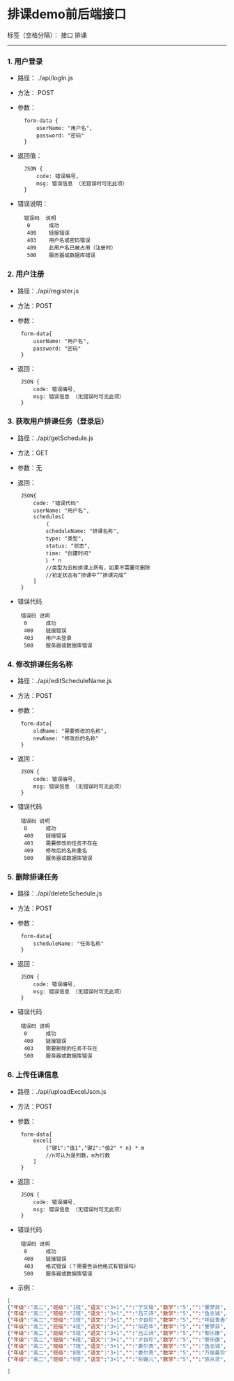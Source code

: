 ﻿# 排课demo前后端接口

标签（空格分隔）： 接口 排课

---

### 1. 用户登录

- 路径： ./api/logIn.js
- 方法： POST
- 参数： 

		form-data {
			userName: "用户名",
			password: "密码"
		}

- 返回值：

		JSON {
			code: 错误编号,
			msg: 错误信息 （无错误时可无此项）
		}

- 错误说明：

		错误码  说明
		 0      成功
		 400    链接错误
		 403    用户名或密码错误
		 409    此用户名已被占用（注册时）
		 500    服务器或数据库错误
		 
### 2. 用户注册

 - 路径：./api/register.js
 - 方法：POST
 - 参数：

        form-data{
            userName: "用户名",
			password: "密码"
        }
    
 - 返回：

		JSON {
			code: 错误编号,
			msg: 错误信息 （无错误时可无此项）
		}
		
### 3. 获取用户排课任务（登录后）

 - 路径：./api/getSchedule.js
 - 方法：GET
 - 参数：无
 - 返回：

        JSON{
            code: "错误代码"
            userName: "用户名",
            schedules[
                ｛
                scheduleName: "排课名称",
                type: "类型",
                status: "状态",
                time: "创建时间"
                ｝ * n
                //类型为云校排课上所有，如果不需要可删除
                //初定状态有“排课中”“排课完成”
            ]
        }
 - 错误代码

        错误码	说明
         0      成功
		 400    链接错误
		 403    用户未登录
		 500    服务器或数据库错误
        
### 4. 修改排课任务名称

 - 路径：./api/editScheduleName.js
 - 方法：POST
 - 参数：

        form-data{
            oldName: "需要修改的名称",
            newName: "修改后的名称"
        }

 - 返回：
 
		JSON {
			code: 错误编号,
			msg: 错误信息 （无错误时可无此项）
		}
 - 错误代码

        错误码	说明
         0      成功
		 400    链接错误
		 403    需要修改的任务不存在
		 409    修改后的名称重名
		 500    服务器或数据库错误

### 5. 删除排课任务

 - 路径：./api/deleteSchedule.js
 - 方法：POST
 - 参数：

        form-data{
            scheduleName: "任务名称"
        }
        
 - 返回：

		JSON {
			code: 错误编号,
			msg: 错误信息 （无错误时可无此项）
		}
 - 错误代码

        错误码	说明
         0      成功
		 400    链接错误
		 403    需要删除的任务不存在
		 500    服务器或数据库错误
		
### 6. 上传任课信息

 - 路径：./api/uploadExcelJson.js
 - 方法：POST
 - 参数：

        form-data{
            excel[
                {"键1":"值1","键2":"值2" * n} * m
                //n可认为是列数，m为行数
            ]
        }

 - 返回：

		JSON {
			code: 错误编号,
			msg: 错误信息 （无错误时可无此项）
		}
 - 错误代码

        错误码	说明
         0      成功
		 400    链接错误
		 403    格式错误（？需要告诉他格式有错误吗）
		 500    服务器或数据库错误
 - 示例：

```json
[
{"年级":"高二","班级":"1班","语文":"3+1","":"宁文瑞","数学":"5","":"謇梦菲","外语":"5","":"况晏然","艺术":"1","":"司马凝竹","劳技":"1","":"苟明远","体育":"3","":"宜采萱+功凌寒","班会":"1","":"裔春蕾"},
{"年级":"高二","班级":"2班","语文":"3+1","":"吕三诗","数学":"5","":"鱼志诚","外语":"5","":"同香巧","艺术":"1","":"司马凝竹","劳技":"1","":"苟明远","体育":"3","":"宜采萱+功凌寒","班会":"1","":"鱼志诚"},
{"年级":"高二","班级":"3班","语文":"3+1","":"夕自珍","数学":"5","":"呼延青香","外语":"5","":"同香巧","艺术":"1","":"司马凝竹","劳技":"1","":"苟明远","体育":"3","":"宜采萱+功凌寒","班会":"1","":"同香巧"},
{"年级":"高二","班级":"4班","语文":"3+1","":"似若华","数学":"5","":"謇梦菲","外语":"5","":"仝骏年","艺术":"1","":"司马凝竹","劳技":"1","":"苟明远","体育":"3","":"宜采萱+功凌寒","班会":"1","":"令狐春蕾"},
{"年级":"高二","班级":"5班","语文":"3+1","":"吕三诗","数学":"5","":"黎乐康","外语":"5","":"生长娟","艺术":"1","":"司马凝竹","劳技":"1","":"阳雅志","体育":"3","":"宜采萱+郁嘉禾","班会":"1","":"吕三诗"},
{"年级":"高二","班级":"6班","语文":"3+1","":"夕自珍","数学":"5","":"黎乐康","外语":"5","":"乘清妍","艺术":"1","":"司马凝竹","劳技":"1","":"阳雅志","体育":"3","":"宜采萱+郁嘉禾","班会":"1","":"夕自珍"},
{"年级":"高二","班级":"7班","语文":"3+1","":"委尔真","数学":"5","":"鱼志诚","外语":"5","":"况晏然","艺术":"1","":"司马凝竹","劳技":"1","":"偶灵凡","体育":"3","":"简凌波+郁嘉禾","班会":"1","":"委尔真"},
{"年级":"高二","班级":"8班","语文":"3+1","":"委尔真","数学":"5","":"万俟曼珍","外语":"5","":"乘清妍","艺术":"1","":"司马凝竹","劳技":"1","":"阳雅志","体育":"3","":"宜采萱+郁嘉禾","班会":"1","":"赛高逸"},
{"年级":"高二","班级":"9班","语文":"3+1","":"祈嫚儿","数学":"5","":"旅从灵","外语":"5","":"仝骏年","艺术":"1","":"司马凝竹","劳技":"1","":"阳雅志","体育":"3","":"宜采萱+郁嘉禾","班会":"1","":"碧鲁寻绿"},

]
```
  





